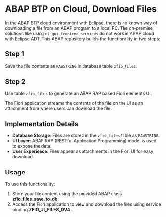 

# ABAP BTP on Cloud, Download Files

In the ABAP BTP cloud environment with Eclipse, there is no known way of downloading a file from an ABAP program to a local PC. The on-premise solutions like using `cl_gui_frontend_services` do not work in ABAP cloud with Eclipse ADT. This ABAP repository builds the functionality in two steps:

## Step 1
Save the file contents as `RAWSTRING` in database table `zfio_files`.

## Step 2
Use table `zfio_files` to generate an ABAP RAP based Fiori elements UI.

The Fiori application streams the contents of the file on the UI as an attachment from where users can download the file.

## Implementation Details
- **Database Storage**: Files are stored in the `zfio_files` table as `RAWSTRING`.
- **UI Layer**: ABAP RAP (RESTful Application Programming) model is used to expose the data.
- **User Experience**: Files appear as attachments in the Fiori UI for easy download.

## Usage
To use this functionality:
1. Store your file content using the provided ABAP class **zfio_files_save_to_db**.
2. Access the Fiori application to view and download the files using service binding **ZFIO_UI_FILES_OV4** .
